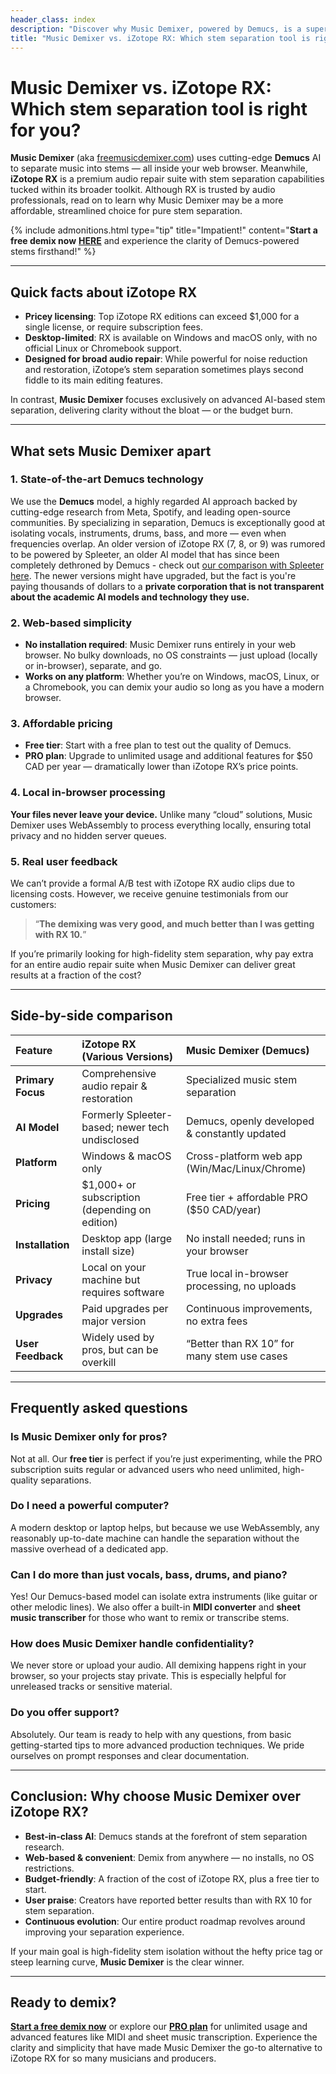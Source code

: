 ```yaml
---
header_class: index
description: "Discover why Music Demixer, powered by Demucs, is a superior alternative to iZotope RX for music stem separation."
title: "Music Demixer vs. iZotope RX: Which stem separation tool is right for you?"
---
```


# Music Demixer vs. iZotope RX: Which stem separation tool is right for you?

**Music Demixer** (aka [freemusicdemixer.com](https://freemusicdemixer.com)) uses cutting-edge **Demucs** AI to separate music into stems — all inside your web browser. Meanwhile, **iZotope RX** is a premium audio repair suite with stem separation capabilities tucked within its broader toolkit. Although RX is trusted by audio professionals, read on to learn why Music Demixer may be a more affordable, streamlined choice for pure stem separation.

{% include admonitions.html
    type="tip"
    title="Impatient!"
    content="**Start a free demix now** [**HERE**](/) and experience the clarity of Demucs-powered stems firsthand!"
%}

---

## Quick facts about iZotope RX
- **Pricey licensing**: Top iZotope RX editions can exceed \$1,000 for a single license, or require subscription fees.
- **Desktop-limited**: RX is available on Windows and macOS only, with no official Linux or Chromebook support.
- **Designed for broad audio repair**: While powerful for noise reduction and restoration, iZotope’s stem separation sometimes plays second fiddle to its main editing features.

In contrast, **Music Demixer** focuses exclusively on advanced AI-based stem separation, delivering clarity without the bloat — or the budget burn.

---

## What sets Music Demixer apart

### 1. State-of-the-art Demucs technology
We use the **Demucs** model, a highly regarded AI approach backed by cutting-edge research from Meta, Spotify, and leading open-source communities. By specializing in separation, Demucs is exceptionally good at isolating vocals, instruments, drums, bass, and more — even when frequencies overlap. An older version of iZotope RX (7, 8, or 9) was rumored to be powered by Spleeter, an older AI model that has since been completely dethroned by Demucs - check out [our comparison with Spleeter here](/vs-spleeter). The newer versions might have upgraded, but the fact is you're paying thousands of dollars to a **private corporation that is not transparent about the academic AI models and technology they use.**

### 2. Web-based simplicity
- **No installation required**: Music Demixer runs entirely in your web browser. No bulky downloads, no OS constraints — just upload (locally or in-browser), separate, and go.
- **Works on any platform**: Whether you’re on Windows, macOS, Linux, or a Chromebook, you can demix your audio so long as you have a modern browser.

### 3. Affordable pricing
- **Free tier**: Start with a free plan to test out the quality of Demucs.
- **PRO plan**: Upgrade to unlimited usage and additional features for \$50 CAD per year — dramatically lower than iZotope RX’s price points.

### 4. Local in-browser processing
**Your files never leave your device.** Unlike many “cloud” solutions, Music Demixer uses WebAssembly to process everything locally, ensuring total privacy and no hidden server queues.

### 5. Real user feedback
We can’t provide a formal A/B test with iZotope RX audio clips due to licensing costs. However, we receive genuine testimonials from our customers:

> “**The demixing was very good, and much better than I was getting with RX 10.**”

If you’re primarily looking for high-fidelity stem separation, why pay extra for an entire audio repair suite when Music Demixer can deliver great results at a fraction of the cost?

---

## Side-by-side comparison

| Feature               | iZotope RX (Various Versions)                   | Music Demixer (Demucs)                        |
| :-------------------- | :---------------------------------------------- | :-------------------------------------------- |
| **Primary Focus**     | Comprehensive audio repair & restoration        | Specialized music stem separation            |
| **AI Model**          | Formerly Spleeter-based; newer tech undisclosed | Demucs, openly developed & constantly updated |
| **Platform**          | Windows & macOS only                            | Cross-platform web app (Win/Mac/Linux/Chrome)|
| **Pricing**           | \$1,000+ or subscription (depending on edition) | Free tier + affordable PRO (\$50 CAD/year)    |
| **Installation**      | Desktop app (large install size)                | No install needed; runs in your browser       |
| **Privacy**           | Local on your machine but requires software     | True local in-browser processing, no uploads  |
| **Upgrades**          | Paid upgrades per major version                 | Continuous improvements, no extra fees        |
| **User Feedback**     | Widely used by pros, but can be overkill        | “Better than RX 10” for many stem use cases   |

---

## Frequently asked questions

### Is Music Demixer only for pros?
Not at all. Our **free tier** is perfect if you’re just experimenting, while the PRO subscription suits regular or advanced users who need unlimited, high-quality separations.

### Do I need a powerful computer?
A modern desktop or laptop helps, but because we use WebAssembly, any reasonably up-to-date machine can handle the separation without the massive overhead of a dedicated app.

### Can I do more than just vocals, bass, drums, and piano?
Yes! Our Demucs-based model can isolate extra instruments (like guitar or other melodic lines). We also offer a built-in **MIDI converter** and **sheet music transcriber** for those who want to remix or transcribe stems.

### How does Music Demixer handle confidentiality?
We never store or upload your audio. All demixing happens right in your browser, so your projects stay private. This is especially helpful for unreleased tracks or sensitive material.

### Do you offer support?
Absolutely. Our team is ready to help with any questions, from basic getting-started tips to more advanced production techniques. We pride ourselves on prompt responses and clear documentation.

---

## Conclusion: Why choose Music Demixer over iZotope RX?

- **Best-in-class AI**: Demucs stands at the forefront of stem separation research.
- **Web-based & convenient**: Demix from anywhere — no installs, no OS restrictions.
- **Budget-friendly**: A fraction of the cost of iZotope RX, plus a free tier to start.
- **User praise**: Creators have reported better results than with RX 10 for stem separation.
- **Continuous evolution**: Our entire product roadmap revolves around improving your separation experience.

If your main goal is high-fidelity stem isolation without the hefty price tag or steep learning curve, **Music Demixer** is the clear winner.

---

## Ready to demix?

[**Start a free demix now**](/#demixer-app) or explore our [**PRO plan**](/pricing) for unlimited usage and advanced features like MIDI and sheet music transcription. Experience the clarity and simplicity that have made Music Demixer the go-to alternative to iZotope RX for so many musicians and producers.
